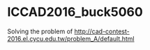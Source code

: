 # ICCAD2016_buck5060
Solving the problem of http://cad-contest-2016.el.cycu.edu.tw/problem_A/default.html
